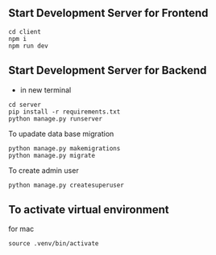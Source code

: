 ## Start Development Server for Frontend 
```
cd client 
npm i
npm run dev
```

## Start Development Server for Backend 
- in new terminal 
```
cd server
pip install -r requirements.txt
python manage.py runserver
```

To upadate data base migration
```
python manage.py makemigrations 
python manage.py migrate
```

To create admin user
```
python manage.py createsuperuser
```




## To activate virtual environment
for mac
```
source .venv/bin/activate
```
